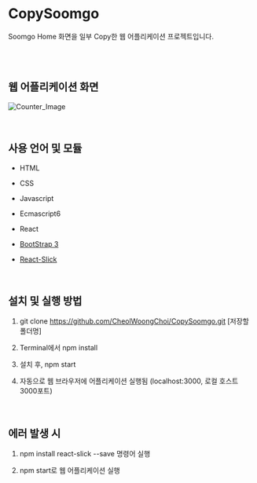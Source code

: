 # CopySoomgo

Soomgo Home 화면을 일부 Copy한 웹 어플리케이션 프로젝트입니다.

<br/><br/>


## 웹 어플리케이션 화면

![Counter_Image](./explanation_image.PNG)

<br/>


## 사용 언어 및 모듈

* HTML
* CSS
* Javascript
* Ecmascript6
* React


* [BootStrap 3](http://bootstrapk.com/) 
* [React-Slick](https://github.com/akiran/react-slick)

<br/>


## 설치 및 실행 방법

1. git clone https://github.com/CheolWoongChoi/CopySoomgo.git [저장할 폴더명]

2. Terminal에서 npm install

3. 설치 후, npm start

4. 자동으로 웹 브라우저에 어플리케이션 실행됨 (localhost:3000, 로컬 호스트 3000포트)

<br/>


## 에러 발생 시

1. npm install react-slick --save 명령어 실행

2. npm start로 웹 어플리케이션 실행




